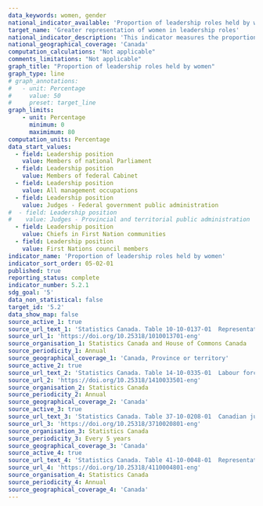 ```yaml
---
data_keywords: women, gender
national_indicator_available: 'Proportion of leadership roles held by women'
target_name: 'Greater representation of women in leadership roles'
national_indicator_description: 'This indicator measures the proportion of women in leadership roles. Leadership roles selected include women elected to national Parliament and ministers appointed to federal cabinet, federal and provincial judges and various types of management position.'
national_geographical_coverage: 'Canada' 
computation_calculations: "Not applicable"
comments_limitations: "Not applicable"
graph_title: "Proportion of leadership roles held by women"
graph_type: line
# graph_annotations:
#   - unit: Percentage
#     value: 50
#     preset: target_line
graph_limits:
    - unit: Percentage
      minimum: 0
      maximimum: 80
computation_units: Percentage
data_start_values:
  - field: Leadership position
    value: Members of national Parliament
  - field: Leadership position
    value: Members of federal Cabinet
  - field: Leadership position
    value: All management occupations
  - field: Leadership position
    value: Judges - Federal government public administration
#  - field: Leadership position
#    value: Judges - Provincial and territorial public administration
  - field: Leadership position
    value: Chiefs in First Nation communities
  - field: Leadership position
    value: First Nations council members
indicator_name: 'Proportion of leadership roles held by women'
indicator_sort_order: 05-02-01
published: true
reporting_status: complete
indicator_number: 5.2.1
sdg_goal: '5'
data_non_statistical: false
target_id: '5.2'
data_show_map: false
source_active_1: true
source_url_text_1: 'Statistics Canada. Table 10-10-0137-01  Representation of women and men elected to national Parliament and of ministers appointed to federal Cabinet'
source_url_1: 'https://doi.org/10.25318/1010013701-eng'
source_organisation_1: Statistics Canada and House of Commons Canada
source_periodicity_1: Annual
source_geographical_coverage_1: 'Canada, Province or territory'
source_active_2: true
source_url_text_2: 'Statistics Canada. Table 14-10-0335-01  Labour force characteristics by occupation, annual'
source_url_2: 'https://doi.org/10.25318/1410033501-eng'
source_organisation_2: Statistics Canada
source_periodicity_2: Annual
source_geographical_coverage_2: 'Canada'
source_active_3: true
source_url_text_3: 'Statistics Canada. Table 37-10-0208-01  Canadian judges by selected demographic characteristics and sex'
source_url_3: 'https://doi.org/10.25318/3710020801-eng'
source_organisation_3: Statistics Canada
source_periodicity_3: Every 5 years
source_geographical_coverage_3: 'Canada'
source_active_4: true
source_url_text_4: 'Statistics Canada. Table 41-10-0048-01  Representation of men and women in First Nation band councils and Chiefs in First Nation communities by sex'
source_url_4: 'https://doi.org/10.25318/4110004801-eng'
source_organisation_4: Statistics Canada
source_periodicity_4: Annual
source_geographical_coverage_4: 'Canada'
---
```

